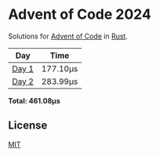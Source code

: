 # Advent of Code 2024
Solutions for [Advent of Code](https://adventofcode.com/) in [Rust](https://www.rust-lang.org/).

| Day | Time |
| :---: | :---: |
| [Day 1](./src/bin/01.rs) | 177.10µs |
| [Day 2](./src/bin/02.rs) | 283.99µs |

**Total: 461.08µs**

## License
[MIT](LICENSE)
